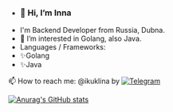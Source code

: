 - ### 👋 Hi, I’m Inna
- I'm Backend Developer from Russia, Dubna. 
- 👀 I’m interested in Golang, also Java.
 - Languages / Frameworks:
- ✨Golang
- ✨Java

📫 How to reach me: @ikuklina by [![Telegram](https://img.shields.io/badge/Telegram-090909?style=for-the-badge&logo=Telegram&logoColor=1195F5)](https://t.me/ikuklina)

[![Anurag's GitHub stats](https://github-readme-stats.vercel.app/api?username=cookiesvanilli&show_icons=true&theme=dark)](https://github.com/anuraghazra/github-readme-stats)


<!--
**cookiesvanilli/cookiesvanilli** is a ✨ _special_ ✨ repository because its `README.md` (this file) appears on your GitHub profile.

Here are some ideas to get you started:

- 🔭 I’m currently working on ...
- 🌱 I’m currently learning ...
- 👯 I’m looking to collaborate on ...
- 🤔 I’m looking for help with ...
- 💬 Ask me about ...
- 📫 How to reach me: ...
- 😄 Pronouns: ...
- ⚡ Fun fact: ...
-->
